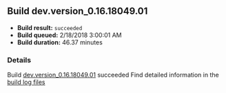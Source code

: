 ## Build dev.version_0.16.18049.01
- **Build result:** `succeeded`
- **Build queued:** 2/18/2018 3:00:01 AM
- **Build duration:** 46.37 minutes
### Details
Build [dev.version_0.16.18049.01](https://winappstudio.visualstudio.com/web/build.aspx?pcguid=a4ef43be-68ce-4195-a619-079b4d9834c2&builduri=vstfs%3a%2f%2f%2fBuild%2fBuild%2f25033) succeeded
Find detailed information in the [build log files](https://uwpctdiags.blob.core.windows.net/buildlogs/dev.version_0.16.18049.01_logs.zip)
